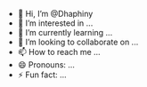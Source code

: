 - 👋 Hi, I’m @Dhaphiny
- 👀 I’m interested in ...
- 🌱 I’m currently learning ...
- 💞️ I’m looking to collaborate on ...
- 📫 How to reach me ...
- 😄 Pronouns: ...
- ⚡ Fun fact: ...

<!---
Dhaphiny/Dhaphiny is a ✨ special ✨ repository because its `README.md` (this file) appears on your GitHub profile.
You can click the Preview link to take a look at your changes.
--->
